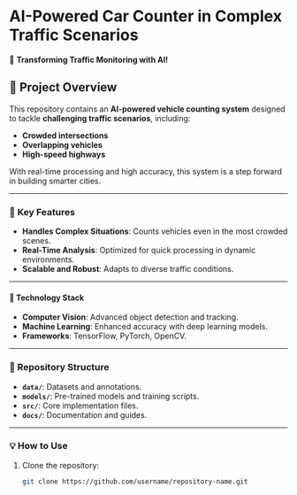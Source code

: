 # **AI-Powered Car Counter in Complex Traffic Scenarios**  
🚗 **Transforming Traffic Monitoring with AI!**  

## 🌟 **Project Overview**  
This repository contains an **AI-powered vehicle counting system** designed to tackle **challenging traffic scenarios**, including:  
- **Crowded intersections**  
- **Overlapping vehicles**  
- **High-speed highways**  

With real-time processing and high accuracy, this system is a step forward in building smarter cities.  

---

### 🔑 **Key Features**  
- **Handles Complex Situations**: Counts vehicles even in the most crowded scenes.  
- **Real-Time Analysis**: Optimized for quick processing in dynamic environments.  
- **Scalable and Robust**: Adapts to diverse traffic conditions.  

---

#### 🚀 **Technology Stack**  
- **Computer Vision**: Advanced object detection and tracking.  
- **Machine Learning**: Enhanced accuracy with deep learning models.  
- **Frameworks**: TensorFlow, PyTorch, OpenCV.  

---

### **📂 Repository Structure**  
- **`data/`**: Datasets and annotations.  
- **`models/`**: Pre-trained models and training scripts.  
- **`src/`**: Core implementation files.  
- **`docs/`**: Documentation and guides.  

---

### 💡 **How to Use**  
1. Clone the repository:  
   ```bash
   git clone https://github.com/username/repository-name.git
